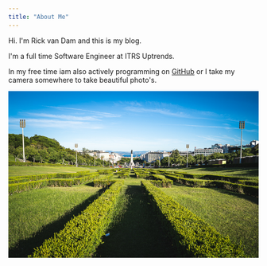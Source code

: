 ```yaml
---
title: "About Me"
---
```


Hi. I'm Rick van Dam and this is my blog.

I'm a full time Software Engineer at ITRS Uptrends.

In my free time iam also actively programming on [GitHub](https://github.com/barsonax) or I take my camera somewhere to take beautiful photo's.

![A park in lisbon](./park.jpg)
